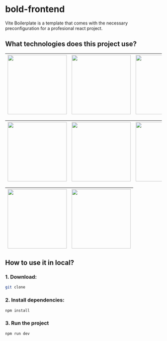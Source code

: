 # bold-frontend

Vite Boilerplate is a template that comes with the necessary preconfiguration for a profesional
react project.

## What technologies does this project use?

| [<img width=190 src=https://cdn.rawgit.com/standard/standard/master/docs/logos/nodejs.png>](https://nodejs.org) | [<img width=190 src=https://cdn.rawgit.com/standard/standard/master/docs/logos/npm.png>](https://www.npmjs.com) | [<img width=190 src=https://github.com/Ronald-Cifuentes/vite-boilerplate/assets/59535805/397072f2-cbdc-41d0-abc2-6bd01d58b327>](https://nextjs.org/) | [<img width=190 src=https://user-images.githubusercontent.com/106139113/204473760-13746fa1-c52e-4fda-ab41-ff3f8ec3e9db.svg>](https://reactjs.org/) |
| --------------------------------------------------------------------------------------------------------------- | --------------------------------------------------------------------------------------------------------------- | ---------------------------------------------------------------------------------------------------------------------------------------------------- | -------------------------------------------------------------------------------------------------------------------------------------------------- |

| [<img width=190 src=https://user-images.githubusercontent.com/59535805/206945924-1cbf791a-2cfe-4ce0-af0f-3c8412d8cdd2.svg>](https://www.npmjs.com/package/license) | [<img width=190 src=https://user-images.githubusercontent.com/59535805/206946221-8cc5b214-4605-4e39-a1ca-eeaa36833abf.svg>](https://prettier.io/) | [<img width=190 src=https://user-images.githubusercontent.com/59535805/206931257-724a9801-906e-4009-82bf-d6a63f349298.svg>](https://eslint.org/) | [<img width=190 src=https://user-images.githubusercontent.com/59535805/206952616-2b759e75-c92a-49ac-8a02-c9a5c42672f9.svg>](https://www.typescriptlang.org/) |
| ------------------------------------------------------------------------------------------------------------------------------------------------------------------ | ------------------------------------------------------------------------------------------------------------------------------------------------- | ------------------------------------------------------------------------------------------------------------------------------------------------ | ------------------------------------------------------------------------------------------------------------------------------------------------------------ |

| [<img width=190 src=https://user-images.githubusercontent.com/59535805/206962097-3e2203a1-a00f-4db1-9eae-b0cab850146c.svg>](https://jestjs.io/) | [<img width=190 src=https://user-images.githubusercontent.com/59535805/206964935-1fe8db08-4ffb-492b-adf4-4730acd031d5.svg>](https://testing-library.com/) |
| ----------------------------------------------------------------------------------------------------------------------------------------------- | --------------------------------------------------------------------------------------------------------------------------------------------------------- |

## How to use it in local?

### 1. Download:

```bash
git clone
```

### 2. Install dependencies:

```bash
npm install
```

### 3. Run the project

```bash
npm run dev
```
